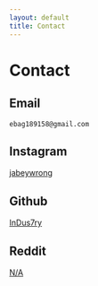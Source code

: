 ```yaml
---
layout: default
title: Contact
---
```

# Contact

## Email

`ebag189158@gmail.com`

## Instagram

[jabeywrong](https://www.instagram.com/jabeywrong)

## Github

[InDus7ry](https://github.com/InDus7ry)

## Reddit

[N/A](#)
